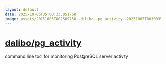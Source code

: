 ```yaml
---
layout: default
date: 2025-10-05T05:00:33.051768
image: assets/20251005T002509750--dalibo--pg_activity--20251005T003003501--cropped.png
---
```


# [dalibo/pg_activity](https://github.com/dalibo/pg_activity)

command line tool for monitoring PostgreSQL server activity
